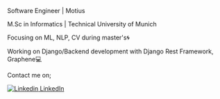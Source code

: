 Software Engineer | Motius

M.Sc in Informatics | Technical University of Munich

Focusing on ML, NLP, CV during master's:cyclone:

Working on Django/Backend development with Django Rest Framework, Graphene:computer:


Contact me on;

[![Linkedin](https://i.stack.imgur.com/gVE0j.png) LinkedIn](https://www.linkedin.com/in/asl%C4%B1-k%C3%B6k-69969b131/)
